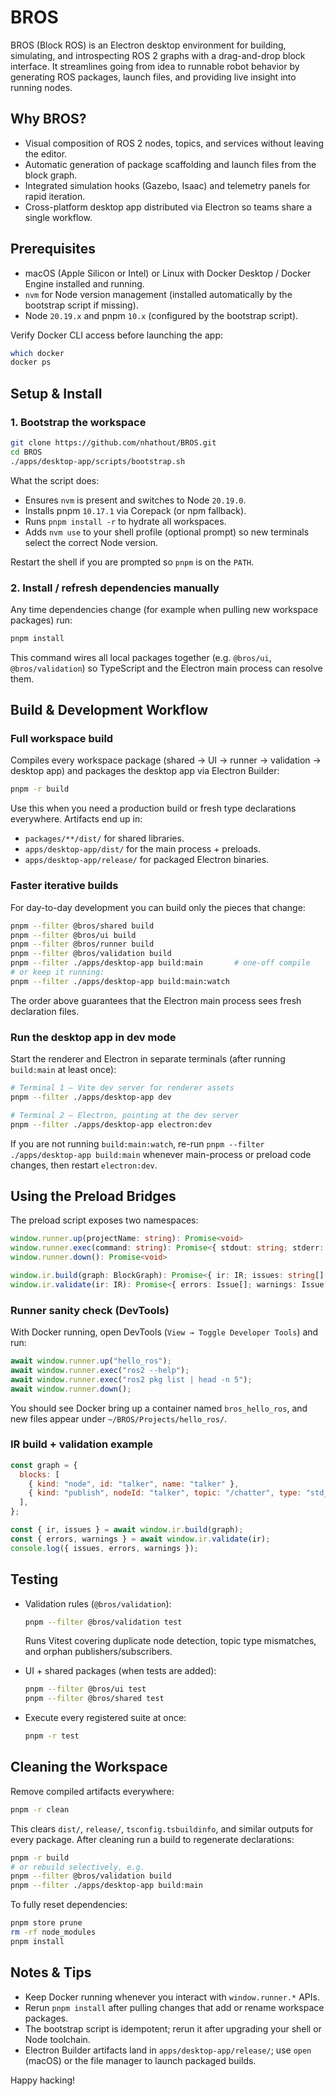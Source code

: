 # BROS

BROS (Block ROS) is an Electron desktop environment for building, simulating, and introspecting ROS 2 graphs with a drag-and-drop block interface. It streamlines going from idea to runnable robot behavior by generating ROS packages, launch files, and providing live insight into running nodes.

## Why BROS?
- Visual composition of ROS 2 nodes, topics, and services without leaving the editor.
- Automatic generation of package scaffolding and launch files from the block graph.
- Integrated simulation hooks (Gazebo, Isaac) and telemetry panels for rapid iteration.
- Cross-platform desktop app distributed via Electron so teams share a single workflow.

## Prerequisites
- macOS (Apple Silicon or Intel) or Linux with Docker Desktop / Docker Engine installed and running.
- `nvm` for Node version management (installed automatically by the bootstrap script if missing).
- Node `20.19.x` and pnpm `10.x` (configured by the bootstrap script).

Verify Docker CLI access before launching the app:

```bash
which docker
docker ps
```

## Setup & Install

### 1. Bootstrap the workspace

```bash
git clone https://github.com/nhathout/BROS.git
cd BROS
./apps/desktop-app/scripts/bootstrap.sh
```

What the script does:
- Ensures `nvm` is present and switches to Node `20.19.0`.
- Installs pnpm `10.17.1` via Corepack (or npm fallback).
- Runs `pnpm install -r` to hydrate all workspaces.
- Adds `nvm use` to your shell profile (optional prompt) so new terminals select the correct Node version.

Restart the shell if you are prompted so `pnpm` is on the `PATH`.

### 2. Install / refresh dependencies manually

Any time dependencies change (for example when pulling new workspace packages) run:

```bash
pnpm install
```

This command wires all local packages together (e.g. `@bros/ui`, `@bros/validation`) so TypeScript and the Electron main process can resolve them.

## Build & Development Workflow

### Full workspace build

Compiles every workspace package (shared → UI → runner → validation → desktop app) and packages the desktop app via Electron Builder:

```bash
pnpm -r build
```

Use this when you need a production build or fresh type declarations everywhere. Artifacts end up in:
- `packages/**/dist/` for shared libraries.
- `apps/desktop-app/dist/` for the main process + preloads.
- `apps/desktop-app/release/` for packaged Electron binaries.

### Faster iterative builds

For day-to-day development you can build only the pieces that change:

```bash
pnpm --filter @bros/shared build
pnpm --filter @bros/ui build
pnpm --filter @bros/runner build
pnpm --filter @bros/validation build
pnpm --filter ./apps/desktop-app build:main       # one-off compile
# or keep it running:
pnpm --filter ./apps/desktop-app build:main:watch
```

The order above guarantees that the Electron main process sees fresh declaration files.

### Run the desktop app in dev mode

Start the renderer and Electron in separate terminals (after running `build:main` at least once):

```bash
# Terminal 1 – Vite dev server for renderer assets
pnpm --filter ./apps/desktop-app dev

# Terminal 2 – Electron, pointing at the dev server
pnpm --filter ./apps/desktop-app electron:dev
```

If you are not running `build:main:watch`, re-run `pnpm --filter ./apps/desktop-app build:main` whenever main-process or preload code changes, then restart `electron:dev`.

## Using the Preload Bridges

The preload script exposes two namespaces:

```ts
window.runner.up(projectName: string): Promise<void>
window.runner.exec(command: string): Promise<{ stdout: string; stderr: string; code: number }>
window.runner.down(): Promise<void>

window.ir.build(graph: BlockGraph): Promise<{ ir: IR; issues: string[] }>
window.ir.validate(ir: IR): Promise<{ errors: Issue[]; warnings: Issue[] }>
```

### Runner sanity check (DevTools)

With Docker running, open DevTools (`View → Toggle Developer Tools`) and run:

```js
await window.runner.up("hello_ros");
await window.runner.exec("ros2 --help");
await window.runner.exec("ros2 pkg list | head -n 5");
await window.runner.down();
```

You should see Docker bring up a container named `bros_hello_ros`, and new files appear under `~/BROS/Projects/hello_ros/`.

### IR build + validation example

```js
const graph = {
  blocks: [
    { kind: "node", id: "talker", name: "talker" },
    { kind: "publish", nodeId: "talker", topic: "/chatter", type: "std_msgs/msg/String" },
  ],
};

const { ir, issues } = await window.ir.build(graph);
const { errors, warnings } = await window.ir.validate(ir);
console.log({ issues, errors, warnings });
```

## Testing

- Validation rules (`@bros/validation`):

  ```bash
  pnpm --filter @bros/validation test
  ```

  Runs Vitest covering duplicate node detection, topic type mismatches, and orphan publishers/subscribers.

- UI + shared packages (when tests are added):

  ```bash
  pnpm --filter @bros/ui test
  pnpm --filter @bros/shared test
  ```

- Execute every registered suite at once:

  ```bash
  pnpm -r test
  ```

## Cleaning the Workspace

Remove compiled artifacts everywhere:

```bash
pnpm -r clean
```

This clears `dist/`, `release/`, `tsconfig.tsbuildinfo`, and similar outputs for every package. After cleaning run a build to regenerate declarations:

```bash
pnpm -r build
# or rebuild selectively, e.g.
pnpm --filter @bros/validation build
pnpm --filter ./apps/desktop-app build:main
```

To fully reset dependencies:

```bash
pnpm store prune
rm -rf node_modules
pnpm install
```

## Notes & Tips
- Keep Docker running whenever you interact with `window.runner.*` APIs.
- Rerun `pnpm install` after pulling changes that add or rename workspace packages.
- The bootstrap script is idempotent; rerun it after upgrading your shell or Node toolchain.
- Electron Builder artifacts land in `apps/desktop-app/release/`; use `open` (macOS) or the file manager to launch packaged builds.

Happy hacking!
